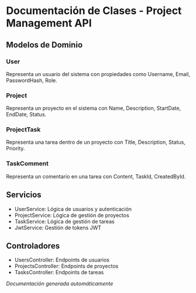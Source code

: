 # Documentación de Clases - Project Management API

## Modelos de Dominio

### User
Representa un usuario del sistema con propiedades como Username, Email, PasswordHash, Role.

### Project
Representa un proyecto en el sistema con Name, Description, StartDate, EndDate, Status.

### ProjectTask
Representa una tarea dentro de un proyecto con Title, Description, Status, Priority.

### TaskComment
Representa un comentario en una tarea con Content, TaskId, CreatedById.

## Servicios
- UserService: Lógica de usuarios y autenticación
- ProjectService: Lógica de gestión de proyectos
- TaskService: Lógica de gestión de tareas
- JwtService: Gestión de tokens JWT

## Controladores
- UsersController: Endpoints de usuarios
- ProjectsController: Endpoints de proyectos
- TasksController: Endpoints de tareas

*Documentación generada automáticamente*
